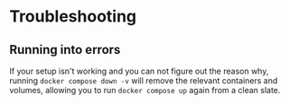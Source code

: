 # Troubleshooting

## Running into errors

If your setup isn't working and you can not figure out the reason why, running
`docker compose down -v` will remove the relevant containers and volumes,
allowing you to run `docker compose up` again from a clean slate.

